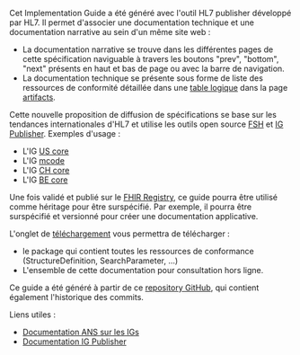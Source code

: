 Cet Implementation Guide a été généré avec l'outil HL7 publisher développé par HL7. Il permet d'associer une documentation technique et une documentation narrative au sein d'un même site web :
* La documentation narrative se trouve dans les différentes pages de cette spécification naviguable à travers les boutons "prev", "bottom", "next" présents en haut et bas de page ou avec la barre de navigation.
* La documentation technique se présente sous forme de liste des ressources de conformité détaillée dans une [table logique](http://hl7.org/fhir/R4/formats.html#table) dans la page [artifacts](artifacts.html).

Cette nouvelle proposition de diffusion de spécifications se base sur les tendances internationales d'HL7 et utilise les outils open source [FSH](https://build.fhir.org/ig/HL7/fhir-shorthand/) et [IG Publisher](https://confluence.hl7.org/display/FHIR/IG+Publisher+Documentation).
Exemples d'usage :
* L'IG [US core](https://www.hl7.org/fhir/us/core)
* L'IG [mcode](http://hl7.org/fhir/us/mcode)
* L'IG [CH core](http://build.fhir.org/ig/hl7ch/ch-core)
* L'IG [BE core](https://build.fhir.org/ig/hl7-be/core)

Une fois validé et publié sur le [FHIR Registry](https://registry.fhir.org/), ce guide pourra être utilisé comme héritage pour être surspécifié. Par exemple, il pourra être surspécifié et versionné pour créer une documentation applicative.

L'onglet de [téléchargement](downloads.html) vous permettra de télécharger : 
* le package qui contient toutes les ressources de conformance (StructureDefinition, SearchParameter, ...)
* L'ensemble de cette documentation pour consultation hors ligne.


Ce guide a été généré à partir de ce [repository GitHub](https://github.com/ansforge/FIG_ans-ig-PDSm), qui contient également l'historique des commits.

Liens utiles :
- [Documentation ANS sur les IGs](https://interop.esante.gouv.fr/ig/documentation)
- [Documentation IG Publisher](https://confluence.hl7.org/display/FHIR/IG+Publisher+Documentation)
